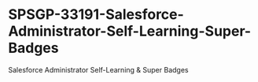 # SPSGP-33191-Salesforce-Administrator-Self-Learning-Super-Badges
Salesforce Administrator Self-Learning &amp; Super Badges

